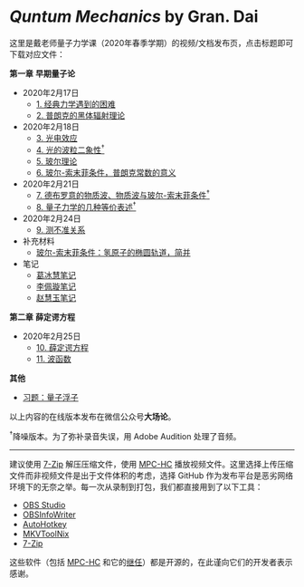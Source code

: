# *Quntum Mechanics* by Gran. Dai

这里是戴老师量子力学课（2020年春季学期）的视频/文档发布页，点击标题即可下载对应文件：

**第一章** **早期量子论**

* 2020年2月17日
  * [1. 经典力学遇到的困难](https://github.com/fjn308/QMbyDai/releases/download/20200217.1/20200217.1.7z)
  * [2. 普朗克的黑体辐射理论](https://github.com/fjn308/QMbyDai/releases/download/20200217.2/20200217.2.7z)
* 2020年2月18日
  * [3. 光电效应](https://github.com/fjn308/QMbyDai/releases/download/20200218.3/20200218.3.7z)
  * [4. 光的波粒二象性<sup>&dagger;</sup>](https://github.com/fjn308/QMbyDai/releases/download/20200218.4/20200218.4.7z)
  * [5. 玻尔理论](https://github.com/fjn308/QMbyDai/releases/download/20200218.5/20200218.5.7z)
  * [6. 玻尔-索末菲条件，普朗克常数的意义](https://github.com/fjn308/QMbyDai/releases/download/20200218.6/20200218.6.7z)
* 2020年2月21日
  * [7. 德布罗意的物质波、物质波与玻尔-索末菲条件<sup>&dagger;</sup>](https://github.com/fjn308/QMbyDai/releases/download/20200221.7/20200221.7.7z)
  * [8. 量子力学的几种等价表述<sup>&dagger;</sup>](https://github.com/fjn308/QMbyDai/releases/download/20200221.8/20200221.8.7z)
* 2020年2月24日
  * [9. 测不准关系](https://github.com/fjn308/QMbyDai/releases/download/20200224.9/20200224.9.7z)
* 补充材料
  * [玻尔-索末菲条件：氢原子的椭圆轨道，简并](https://github.com/fjn308/QMbyDai/releases/download/20200221.02/20200221.02.pdf)
* 笔记
  * [葛冰慧笔记](https://github.com/fjn308/QMbyDai/releases/download/20200225.03/20200225.03.pdf)
  * [李佩璇笔记](https://github.com/fjn308/QMbyDai/releases/download/20200225.04/20200225.04.pdf)
  * [赵慧玉笔记](https://github.com/fjn308/QMbyDai/releases/download/20200225.05/20200225.05.pdf)

**第二章** **薛定谔方程**

* 2020年2月25日
  * [10. 薛定谔方程](https://github.com/fjn308/QMbyDai/releases/download/20200225.10/20200225.10.7z)
  * [11. 波函数](https://github.com/fjn308/QMbyDai/releases/download/20200225.11/20200225.11.7z)

**其他**

* [习题：量子浮子](https://github.com/fjn308/QMbyDai/releases/download/20200219.01/20200219.01.7z)

以上内容的在线版本发布在微信公众号**大场论**。

<sup>&dagger;</sup>降噪版本。为了弥补录音失误，用 Adobe Audition 处理了音频。

---

建议使用 [7-Zip](https://www.7-zip.org/download.html) 解压压缩文件，使用 [MPC-HC](https://mpc-hc.org/downloads/) 播放视频文件。这里选择上传压缩文件而非视频文件是出于文件体积的考虑，选择 GitHub 作为发布平台是恶劣网络环境下的无奈之举。每一次从录制到打包，我们都直接用到了以下工具：

* [OBS Studio](https://github.com/obsproject/obs-studio)
* [OBSInfoWriter](https://github.com/partouf/OBSInfoWriter)
* [AutoHotkey](https://github.com/Lexikos/AutoHotkey_L)
* [MKVToolNix](https://gitlab.com/mbunkus/mkvtoolnix)
* [7-Zip](https://sourceforge.net/projects/sevenzip/)

这些软件（包括 [MPC-HC](https://github.com/mpc-hc/mpc-hc) 和它的[继任](https://github.com/clsid2/mpc-hc)）都是开源的，在此谨向它们的开发者表示感谢。
